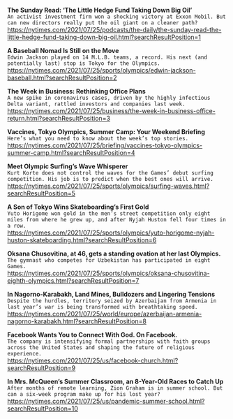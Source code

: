 **The Sunday Read: ‘The Little Hedge Fund Taking Down Big Oil’**\
`An activist investment firm won a shocking victory at Exxon Mobil. But can new directors really put the oil giant on a cleaner path?`\
https://nytimes.com/2021/07/25/podcasts/the-daily/the-sunday-read-the-little-hedge-fund-taking-down-big-oil.html?searchResultPosition=1

**A Baseball Nomad Is Still on the Move**\
`Edwin Jackson played on 14 M.L.B. teams, a record. His next (and potentially last) stop is Tokyo for the Olympics.`\
https://nytimes.com/2021/07/25/sports/olympics/edwin-jackson-baseball.html?searchResultPosition=2

**The Week in Business: Rethinking Office Plans**\
`A new spike in coronavirus cases, driven by the highly infectious Delta variant, rattled investors and companies last week.`\
https://nytimes.com/2021/07/25/business/the-week-in-business-office-return.html?searchResultPosition=3

**Vaccines, Tokyo Olympics, Summer Camp: Your Weekend Briefing**\
`Here’s what you need to know about the week’s top stories.`\
https://nytimes.com/2021/07/25/briefing/vaccines-tokyo-olympics-summer-camp.html?searchResultPosition=4

**Meet Olympic Surfing’s Wave Whisperer**\
`Kurt Korte does not control the waves for the Games’ debut surfing competition. His job is to predict when the best ones will arrive.`\
https://nytimes.com/2021/07/25/sports/olympics/surfing-waves.html?searchResultPosition=5

**A Son of Tokyo Wins Skateboarding’s First Gold**\
`Yuto Horigome won gold in the men’s street competition only eight miles from where he grew up, and after Nyjah Huston fell four times in a row.`\
https://nytimes.com/2021/07/25/sports/olympics/yuto-horigome-nyjah-huston-skateboarding.html?searchResultPosition=6

**Oksana Chusovitina, at 46, gets a standing ovation at her last Olympics.**\
`The gymnast who competes for Uzbekistan has participated in eight Games.`\
https://nytimes.com/2021/07/25/sports/olympics/oksana-chusovitina-eighth-olympics.html?searchResultPosition=7

**In Nagorno-Karabakh, Land Mines, Bulldozers and Lingering Tensions**\
`Despite the hurdles, territory seized by Azerbaijan from Armenia in last year’s war is being transformed with breathtaking speed.`\
https://nytimes.com/2021/07/25/world/europe/azerbaijan-armenia-nagorno-karabakh.html?searchResultPosition=8

**Facebook Wants You to Connect With God. On Facebook.**\
`The company is intensifying formal partnerships with faith groups across the United States and shaping the future of religious experience.`\
https://nytimes.com/2021/07/25/us/facebook-church.html?searchResultPosition=9

**In Mrs. McQueen’s Summer Classroom, an 8-Year-Old Races to Catch Up**\
`After months of remote learning, Zion Graham is in summer school. But can a six-week program make up for his lost year?`\
https://nytimes.com/2021/07/25/us/pandemic-summer-school.html?searchResultPosition=10

